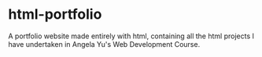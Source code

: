 # html-portfolio
A portfolio website made entirely with html, containing all the html projects I have undertaken in Angela Yu's Web Development Course.
